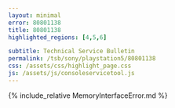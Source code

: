 ```yaml
---
layout: minimal
error: 80801138
title: 80801138
highlighted_regions: [4,5,6]

subtitle: Technical Service Bulletin
permalink: /tsb/sony/playstation5/80801138
css: /assets/css/highlight_page.css
js: /assets/js/consoleservicetool.js
---
```


{% include_relative MemoryInterfaceError.md %}
